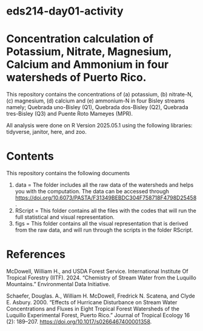 # eds214-day01-activity

# Concentration calculation of Potassium, Nitrate, Magnesium, Calcium and Ammonium in four watersheds of Puerto Rico.

This repository contains the concentrations of (a) potassium, (b) nitrate-N, (c) magnesium, (d) calcium and (e) ammonium-N in four Bisley streams namely; Quebrada uno-Bisley (Q1), Quebrada dos-Bisley (Q2), Quebrada tres-Bisley (Q3) and Puente Roto Mameyes (MPR).

All analysis were done on R Version 2025.05.1 using the following libraries: tidyverse, janitor, here, and zoo.

# Contents

This repository contains the following documents
1. data = The folder includes all the raw data of the watersheds and helps you with the computation. The data can be accessed through <https://doi.org/10.6073/PASTA/F31349BEBDC304F758718F4798D25458>.
2. RScript = This folder contains all the files with the codes that will run the full statistical and visual representation.
3. figs = This folder contains all the visual representation that is derived from the raw data, and will run through the scripts in the folder RScript.

# References

McDowell, William H., and USDA Forest Service. International Institute Of Tropical Forestry (IITF). 2024. “Chemistry of Stream Water from the Luquillo Mountains.” Environmental Data Initiative.

Schaefer, Douglas. A., William H. McDowell, Fredrick N. Scatena, and Clyde E. Asbury. 2000. “Effects of Hurricane Disturbance on Stream Water Concentrations and Fluxes in Eight Tropical Forest Watersheds of the Luquillo Experimental Forest, Puerto Rico.” Journal of Tropical Ecology 16 (2): 189–207. <https://doi.org/10.1017/s0266467400001358>.

